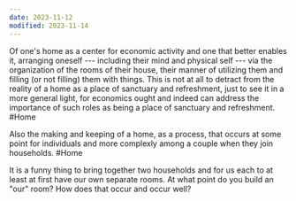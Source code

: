 ```yaml
---
date: 2023-11-12
modified: 2023-11-14
---
```

Of one's home as a center for economic activity and one that better enables it, arranging oneself --- including their mind and physical self --- via the organization of the rooms of their house, their manner of utilizing them and filling (or not filling) them with things. This is not at all to detract from the reality of a home as a place of sanctuary and refreshment, just to see it in a more general light, for economics ought and indeed can address the importance of such roles as being a place of sanctuary and refreshment. #Home 

Also the making and keeping of a home, as a process, that occurs at some point for individuals and more complexly among a couple when they join households. #Home 

It is a funny thing to bring together two households and for us each to at least at first have our own separate rooms. At what point do you build an "our" room? How does that occur and occur well?